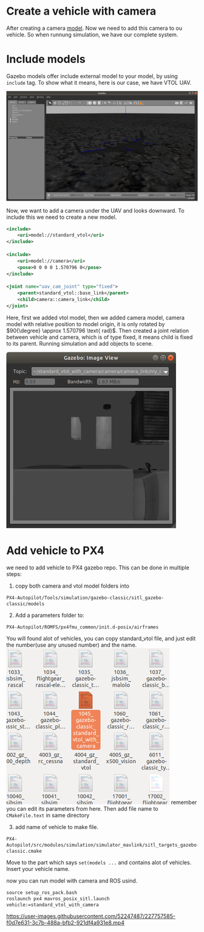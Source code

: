 # Create a vehicle with camera

After creating a camera [model](./Create%20a%20Camera.md). Now we need to add this camera to ou vehicle. So when runnung simulation, we have our complete system.

# Include models

Gazebo models offer include external model to your model, by using `include` tag. To show what it means, here is our case, we have VTOL UAV.

![VTOL UAV](../Images/Gazebo/Create%20a%20vehicle%20with%20camera/standard_vtol_vehicle.png)

Now, we want to add a camera under the UAV and looks downward. To include this we need to create a new model.

```XML
<include>
    <uri>model://standard_vtol</uri>
</include>

<include>
    <uri>model://camera</uri>
    <pose>0 0 0 0 1.570796 0</pose>
</include>

<joint name="uav_cam_joint" type="fixed">
    <parent>standard_vtol::base_link</parent>
    <child>camera::camera_link</child>
</joint>
```

Here,  first we added vtol model, then we added camera model, camera model with relative position to model origin, it is only rotated by $90{\degree} \approx 1.570796 \text{ rad}$. Then created a joint relation between vehicle and camera, which is of type fixed, it means child is fixed to its parent. Running simulation and add objects to scene.

![VTOL Camera Image](../Images/Gazebo/Create%20a%20vehicle%20with%20camera/vtol_camera_image.png)

# Add vehicle to PX4

we need to add vehicle to PX4 gazebo repo. This can be done in multiple steps:

1. copy both camera and vtol model folders into

```
PX4-Autopilot/Tools/simulation/gazebo-classic/sitl_gazebo-classic/models
```
2. Add a parameters folder to:
```
PX4-Autopilot/ROMFS/px4fmu_common/init.d-posix/airframes
```
You will found alot of vehicles, you can copy standard_vtol file, and just edit the number(use any unused number) and the name.
![Parameters file](../Images/Gazebo/Create%20a%20vehicle%20with%20camera/parameters_file.png)
remember you can edit its parameters from here. Then add file name to `CMakeFile.text` in same directory

3. add name of vehicle to make file.
```
PX4-Autopilot/src/modules/simulation/simulator_mavlink/sitl_targets_gazebo-classic.cmake
```
Move to the part which says `set(models ...` and contains alot of vehicles. Insert your vehicle name.

now you can run model with camera and ROS usind.

```
source setup_ros_pack.bash
roslaunch px4 mavros_posix_sitl.launch vehicle:=standard_vtol_with_camera
```

https://user-images.githubusercontent.com/52247487/227757585-f0d7e631-3c7b-488a-bfb2-921df4a931e8.mp4
